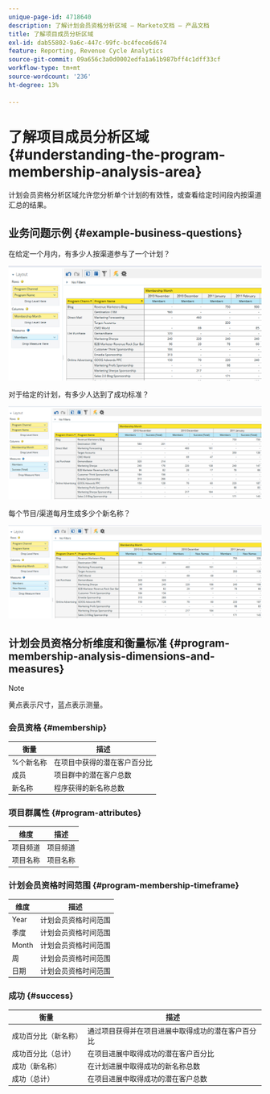 ```yaml
---
unique-page-id: 4718640
description: 了解计划会员资格分析区域 — Marketo文档 — 产品文档
title: 了解项目成员分析区域
exl-id: dab55802-9a6c-447c-99fc-bc4fece6d674
feature: Reporting, Revenue Cycle Analytics
source-git-commit: 09a656c3a0d0002edfa1a61b987bff4c1dff33cf
workflow-type: tm+mt
source-wordcount: '236'
ht-degree: 13%

---
```


# 了解项目成员分析区域 {#understanding-the-program-membership-analysis-area}

计划会员资格分析区域允许您分析单个计划的有效性，或查看给定时间段内按渠道汇总的结果。

## 业务问题示例 {#example-business-questions}

在给定一个月内，有多少人按渠道参与了一个计划？

![](assets/one-2.png)

对于给定的计划，有多少人达到了成功标准？

![](assets/two-2.png)

每个节目/渠道每月生成多少个新名称？

![](assets/three-2.png)

## 计划会员资格分析维度和衡量标准 {#program-membership-analysis-dimensions-and-measures}

>[!NOTE]
>
>黄点表示尺寸，蓝点表示测量。

### 会员资格 {#membership}

| 衡量 | 描述 |
|---|---|
| %个新名称 | 在项目中获得的潜在客户百分比 |
| 成员 | 项目群中的潜在客户总数 |
| 新名称 | 程序获得的新名称总数 |

### 项目群属性 {#program-attributes}

| 维度 | 描述 |
|---|---|
| 项目频道 | 项目频道 |
| 项目名称 | 项目名称 |

### 计划会员资格时间范围 {#program-membership-timeframe}

| 维度 | 描述 |
|---|---|
| Year | 计划会员资格时间范围 |
| 季度 | 计划会员资格时间范围 |
| Month | 计划会员资格时间范围 |
| 周 | 计划会员资格时间范围 |
| 日期 | 计划会员资格时间范围 |

### 成功 {#success}

| 衡量 | 描述 |
|---|---|
| 成功百分比（新名称） | 通过项目获得并在项目进展中取得成功的潜在客户百分比 |
| 成功百分比（总计） | 在项目进展中取得成功的潜在客户百分比 |
| 成功（新名称） | 在计划进展中取得成功的新名称总数 |
| 成功（总计） | 在项目进展中取得成功的潜在客户总数 |
